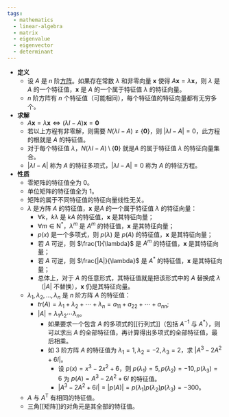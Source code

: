 ```yaml
---
tags:
  - mathematics
  - linear-algebra
  - matrix
  - eigenvalue
  - eigenvector
  - determinant
---
```

- **定义**
	- 设 $A$ 是 $n$ 阶[方阵](矩阵#^8tm5r3)。如果存在常数 $\lambda$ 和非零向量 $\boldsymbol x$ 使得 $A\boldsymbol x=\lambda\boldsymbol x$，则 $\lambda$ 是 $A$ 的一个特征值，$\boldsymbol x$ 是 $A$ 的一个属于特征值 $\lambda$ 的特征向量。
	- $n$ 阶方阵有 $n$ 个特征值（可能相同），每个特征值的特征向量都有无穷多个。
- **求解**
	- $A\boldsymbol x=\lambda\boldsymbol x\iff (\lambda I-A)\boldsymbol x=\boldsymbol 0$
	- 若以上方程有非零解，则需要 $N(\lambda I-A)\ne \{\boldsymbol 0\}$，则 $|\lambda I-A|=0$，此方程的根就是 $A$ 的特征值。
	- 对于每个特征值 $\lambda$，$N(\lambda I-A)\setminus\{\boldsymbol 0\}$ 就是$A$ 的属于特征值 $\lambda$ 的特征向量集合。
	- $|\lambda I-A|$ 称为 $A$ 的特征多项式，$|\lambda I-A|=0$ 称为 $A$ 的特征方程。
- **性质**
	- 零矩阵的特征值全为 $0$。
	- 单位矩阵的特征值全为 $1$。
	- 矩阵的属于不同特征值的特征向量线性无关。
	- $\lambda$ 是方阵 $A$ 的特征值，$\boldsymbol x$ 是$A$ 的一个属于特征值 $\lambda$ 的特征向量：
		- $\forall k$，$k\lambda$ 是 $kA$ 的特征值，$\boldsymbol x$ 是其特征向量；
		- $\forall m\in \mathrm N^*$，$\lambda^m$ 是 $A^m$ 的特征值，$\boldsymbol x$ 是其特征向量；
		- $p(x)$ 是一个多项式，则 $p(\lambda)$ 是 $p(A)$ 的特征值，$\boldsymbol x$ 是其特征向量；
		- 若 $A$ 可逆，则 $\frac{1}{\lambda}$ 是 $A^m$ 的特征值，$\boldsymbol x$ 是其特征向量；
		- 若 $A$ 可逆，则 $\frac{|A|}{\lambda}$ 是 $A^*$ 的特征值，$\boldsymbol x$ 是其特征向量；
		- 总体上，对于 $A$ 的任意形式，其特征值就是把该形式中的 $A$ 替换成 $\lambda$（$|A|$ 不替换），$\boldsymbol x$ 仍是其特征向量。
	- $\lambda_1,\lambda_2,\dots,\lambda_n$ 是 $n$ 阶方阵 $A$ 的特征值：
		- $tr(A)=\lambda_1+\lambda_2+\cdots+\lambda_n=a_{11}+a_{22}+\cdots+a_{nn}$;
		- $|A|=\lambda_1\lambda_2\cdots\lambda_n$。
			- 如果要求一个包含 $A$ 的多项式的[[行列式]]（包括 $A^{-1}$ 与 $A^*$），则可以求出 $A$ 的全部特征值，再计算得出多项式的全部特征值，最后相乘。
			- 如 $3$ 阶方阵 $A$ 的特征值为 $\lambda_1=1,\lambda_2=-2,\lambda_3=2$，求 $|A^3-2A^2+6I|$。
				- 设 $p(x)=x^3-2x^2+6$，则 $p(\lambda_1)=5,p(\lambda_2)=-10,p(\lambda_3)=6$ 为 $p(A)=A^3-2A^2+6I$ 的特征值。
				- $|A^3-2A^2+6I|=|p(A)|=p(\lambda_1)p(\lambda_2)p(\lambda_3)=-300$。
	- $A$ 与 $A^{\mathrm T}$ 有相同的特征值。
	- 三角[[矩阵]]的对角元是其全部的特征值。